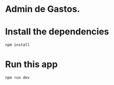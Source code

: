 # Admin de Gastos.

# Install the dependencies

```shell script
npm install
``` 

# Run this app
```shell script
npm run dev
```